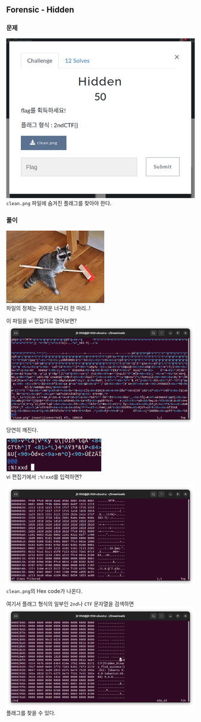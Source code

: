 ## Forensic - Hidden

### 문제
![Forensic - Hidden](/img/hidden-0.png)  
`clean.png` 파일에 숨겨진 플래그를 찾아야 한다.

### 풀이
![clean.png](/img/clean.png)  
파일의 정체는 귀여운 너구리 한 마리..!

이 파일을 vi 편집기로 열어보면?  
![Open clean.png from vi](/img/hidden-1.png)  
당연히 깨진다.

![vi xxd](/img/hidden-2.png)  
vi 편집기에서 `:%!xxd`를 입력하면?

![clean.png - Hex Code](/img/hidden-3.png)  
`clean.png`의 Hex code가 나온다.

여기서 플래그 형식의 일부인 `2nd`나 `CTF` 문자열을 검색하면  
![Search Flag](/img/hidden-4.png)  
플래그를 찾을 수 있다.
